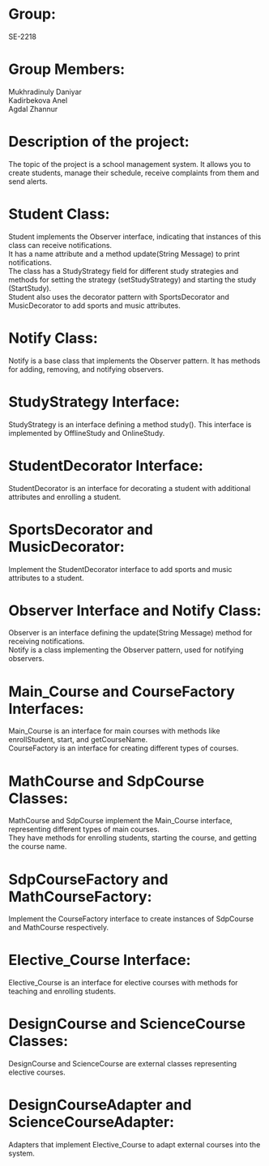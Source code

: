 # Group: 
SE-2218

# Group Members:
Mukhradinuly Daniyar  
Kadirbekova Anel  
Agdal Zhannur  

# Description of the project:
The topic of the project is a school management system. It allows you to create students, manage their schedule, receive complaints from them and send alerts.  

# Student Class:
Student implements the Observer interface, indicating that instances of this class can receive notifications.  
It has a name attribute and a method update(String Message) to print notifications.  
The class has a StudyStrategy field for different study strategies and methods for setting the strategy (setStudyStrategy) and starting the study (StartStudy).  
Student also uses the decorator pattern with SportsDecorator and MusicDecorator to add sports and music attributes.  

# Notify Class:
Notify is a base class that implements the Observer pattern. It has methods for adding, removing, and notifying observers.  

# StudyStrategy Interface:
StudyStrategy is an interface defining a method study(). This interface is implemented by OfflineStudy and OnlineStudy.  

# StudentDecorator Interface:
StudentDecorator is an interface for decorating a student with additional attributes and enrolling a student.  

# SportsDecorator and MusicDecorator:
Implement the StudentDecorator interface to add sports and music attributes to a student.  

# Observer Interface and Notify Class:
Observer is an interface defining the update(String Message) method for receiving notifications.  
Notify is a class implementing the Observer pattern, used for notifying observers.  

# Main_Course and CourseFactory Interfaces:
Main_Course is an interface for main courses with methods like enrollStudent, start, and getCourseName.  
CourseFactory is an interface for creating different types of courses.  

# MathCourse and SdpCourse Classes:
MathCourse and SdpCourse implement the Main_Course interface, representing different types of main courses.  
They have methods for enrolling students, starting the course, and getting the course name.  

# SdpCourseFactory and MathCourseFactory:
Implement the CourseFactory interface to create instances of SdpCourse and MathCourse respectively.  

# Elective_Course Interface:
Elective_Course is an interface for elective courses with methods for teaching and enrolling students.  

# DesignCourse and ScienceCourse Classes:
DesignCourse and ScienceCourse are external classes representing elective courses.

# DesignCourseAdapter and ScienceCourseAdapter:
Adapters that implement Elective_Course to adapt external courses into the system.
